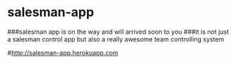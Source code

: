 # salesman-app

###salesman app is on the way and will arrived soon to you 
###it is not just a salesman control app but also a really awesome team controlling system

#http://salesman-app.herokuapp.com